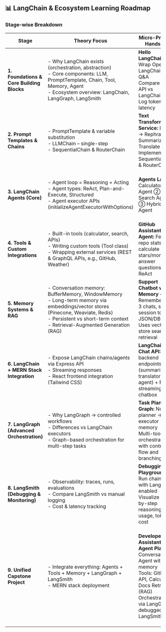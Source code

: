## **📊 LangChain & Ecosystem Learning Roadmap**

### **Stage-wise Breakdown**

| Stage                                     | Theory Focus                                                                                                                                                                                                           | Micro-Project / Hands-on                                                                                                                                                                       | Enhancements / Notes                                                                                                                                                        |
| ----------------------------------------- | ---------------------------------------------------------------------------------------------------------------------------------------------------------------------------------------------------------------------- | ---------------------------------------------------------------------------------------------------------------------------------------------------------------------------------------------- | --------------------------------------------------------------------------------------------------------------------------------------------------------------------------- |
| **1. Foundations & Core Building Blocks** | - Why LangChain exists (orchestration, abstraction) <br> - Core components: LLM, PromptTemplate, Chain, Tool, Memory, Agent <br> - Ecosystem overview: LangChain, LangGraph, LangSmith                                 | **Hello LangChain:** Wrap OpenAI in LangChain → Q&A <br> Compare raw API vs LangChain <br> Log tokens, latency                                                                                 | Add a visual diagram of flow: prompt → chain → tool → memory → agent                                                                                                        |
| **2. Prompt Templates & Chains**          | - PromptTemplate & variable substitution <br> - LLMChain – single-step <br> - SequentialChain & RouterChain                                                                                                            | **Text Transformer Service:** Input → Rephrase → Summarize → Translate <br> Implement with SequentialChain & RouterChain                                                                       | Include branching logic example in RouterChain for dynamic flows                                                                                                            |
| **3. LangChain Agents (Core)**            | - Agent loop = Reasoning + Acting <br> - Agent types: ReAct, Plan-and-Execute, Structured <br> - Agent executor APIs (initializeAgentExecutorWithOptions)                                                              | **Agents Lab:** ① Calculator Agent ② Search Agent ③ Hybrid Q&A Agent                                                                                                                           | Introduce failure/edge-case scenarios; add basic unit tests for agent reasoning loops                                                                                       |
| **4. Tools & Custom Integrations**        | - Built-in tools (calculator, search, APIs) <br> - Writing custom tools (Tool class) <br> - Wrapping external services (REST & GraphQL APIs, e.g., GitHub, Weather)                                                    | **GitHub Assistant Agent:** Fetch repo stats, calculate stars/month, answer questions using ReAct                                                                                              | Add API auth handling, error handling, logging, and token cost tracking                                                                                                     |
| **5. Memory Systems & RAG**               | - Conversation memory: BufferMemory, WindowMemory <br> - Long-term memory via embeddings/vector stores (Pinecone, Weaviate, Redis) <br> - Persistent vs short-term context <br> - Retrieval-Augmented Generation (RAG) | **Support Chatbot with Memory + RAG:** <br> Remembers last 3 chats, saves session to JSON/DB <br> Uses vector store search for retrieval                                                       | Include RAG example; log memory accesses; test retrieval accuracy                                                                                                           |
| **6. LangChain + MERN Stack Integration** | - Expose LangChain chains/agents via Express API <br> - Streaming responses <br> - React frontend integration (Tailwind CSS)                                                                                           | **LangChain Chat API:** Node backend endpoints (summarizer, translator, agent) + React streaming chatbox                                                                                       | Include unit/integration tests; handle long outputs with streaming; token usage logging                                                                                     |
| **7. LangGraph (Advanced Orchestration)** | - Why LangGraph → controlled workflows <br> - Differences vs LangChain executors <br> - Graph-based orchestration for multi-step tasks                                                                                 | **Task Planner Graph:** Nodes = planner → executor → memory <br> Multi-tool orchestration with control flow and branching                                                                      | Include conditional logic; visualize graph execution; test node outputs                                                                                                     |
| **8. LangSmith (Debugging & Monitoring)** | - Observability: traces, runs, evaluations <br> - Compare LangSmith vs manual logging <br> - Cost & latency tracking                                                                                                   | **Debugging Playground:** Run chain/agent with LangSmith enabled <br> Visualize step-by-step reasoning, tool usage, token cost                                                                 | Add alerts for failed runs; log latency & API costs; integrate with MERN backend                                                                                            |
| **9. Unified Capstone Project**           | - Integrate everything: Agents + Tools + Memory + LangGraph + LangSmith <br> - MERN stack deployment                                                                                                                   | **Developer Assistant Agent Platform:** <br> Conversational Agent with memory <br> Tools: GitHub API, Calculator, Docs Retriever (RAG) <br> Orchestrated via LangGraph, debugged via LangSmith | Break capstone into 2–3 mini-milestones: 1) Basic agent + memory, 2) Tools integration + RAG, 3) Orchestration + monitoring. Include frontend deployment and streaming chat |
